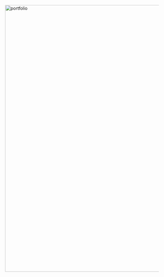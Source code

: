 
<img width="1893" height="872" alt="portfolio" src="https://github.com/user-attachments/assets/3b7deff4-2196-431a-9b98-aace1d733213" />
